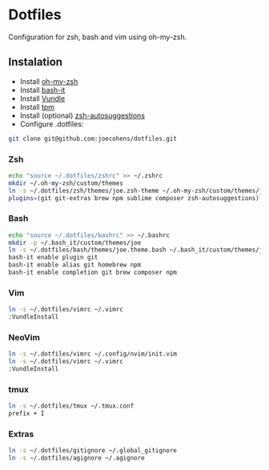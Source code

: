 # Dotfiles

Configuration for zsh, bash and vim using oh-my-zsh.

## Instalation

- Install [oh-my-zsh](https://github.com/robbyrussell/oh-my-zsh)
- Install [bash-it](https://github.com/Bash-it/bash-it)
- Install [Vundle](https://github.com/VundleVim/Vundle.vim)
- Install [tpm](https://github.com/tmux-plugins/tpm)
- Install (optional) [zsh-autosuggestions](https://github.com/zsh-users/zsh-autosuggestions)
- Configure .dotfiles:

```bash
git clone git@github.com:joecohens/dotfiles.git
```

### Zsh

```bash
echo "source ~/.dotfiles/zshrc" >> ~/.zshrc
mkdir ~/.oh-my-zsh/custom/themes
ln -s ~/.dotfiles/zsh/themes/joe.zsh-theme ~/.oh-my-zsh/custom/themes/joe.zsh-theme
plugins=(git git-extras brew npm sublime composer zsh-autosuggestions)
```

### Bash

```bash
echo "source ~/.dotfiles/bashrc" >> ~/.bashrc
mkdir -p ~/.bash_it/custom/themes/joe
ln -s ~/.dotfiles/bash/themes/joe.theme.bash ~/.bash_it/custom/themes/joe/joe.theme.bash
bash-it enable plugin git
bash-it enable alias git homebrew npm
bash-it enable completion git brew composer npm
```

### Vim

```bash
ln -s ~/.dotfiles/vimrc ~/.vimrc
:VundleInstall
```

### NeoVim

```bash
ln -s ~/.dotfiles/vimrc ~/.config/nvim/init.vim
ln -s ~/.dotfiles/vimrc ~/.vimrc
:VundleInstall
```

### tmux

```bash
ln -s ~/.dotfiles/tmux ~/.tmux.conf
prefix + I
```

### Extras

```bash
ln -s ~/.dotfiles/gitignore ~/.global_gitignore
ln -s ~/.dotfiles/agignore ~/.agignore
```
